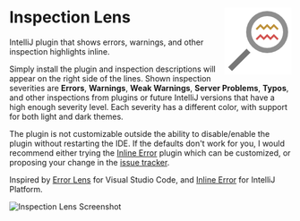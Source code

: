 # Inspection Lens <img align="right" src="logo.png" alt="Plugin Logo">

IntelliJ plugin that shows errors, warnings, and other inspection highlights inline.

Simply install the plugin and inspection descriptions will appear on the right side of the lines. Shown inspection severities are **Errors**, **Warnings**, **Weak Warnings**, **Server Problems**, **Typos**, and other inspections from plugins or future IntelliJ versions that have a high enough severity level. Each severity has a different color, with support for both light and dark themes.

The plugin is not customizable outside the ability to disable/enable the plugin without restarting the IDE. If the defaults don't work for you, I would recommend either trying the [Inline Error](https://plugins.jetbrains.com/plugin/17302-inlineerror) plugin which can be customized, or proposing your change in the [issue tracker](https://github.com/chylex/IntelliJ-Inspection-Lens/issues).

Inspired by [Error Lens](https://marketplace.visualstudio.com/items?itemName=usernamehw.errorlens) for Visual Studio Code, and [Inline Error](https://plugins.jetbrains.com/plugin/17302-inlineerror) for IntelliJ Platform.

![Inspection Lens Screenshot](https://raw.githubusercontent.com/chylex/IntelliJ-Inspection-Lens/main/.github/readme/intellij.png)
